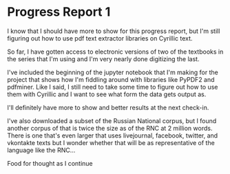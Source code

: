 # Progress Report 1
I know that I should have more to show for this progress report, but I'm still figuring out how to use pdf text extractor libraries on Cyrillic text.

So far, I have gotten access to electronic versions of two of the textbooks in the series that I'm using and I'm very nearly done digitizing the last.

I've included the beginning of the jupyter notebook that I'm making for the project that shows how I'm fiddling around with libraries like PyPDF2 and pdfminer. Like I said, I still need to take some time to figure out how to use them with Cyrillic and I want to see what form the data gets output as.

I'll definitely have more to show and better results at the next check-in.

I've also downloaded a subset of the Russian National corpus, but I found another corpus of that is twice the size as of the RNC at 2 million words. There is one that's even larger that uses livejournal, facebook, twitter, and vkontakte texts but I wonder whether that will be as representative of the language like the RNC...

Food for thought as I continue
